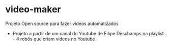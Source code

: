 # video-maker
Projeto Open source para fazer videos automatizados
- Projeto a partir de um canal do Youtube de Filipe Deschamps na playlist - 4 robôs que criam videos no Youtube
